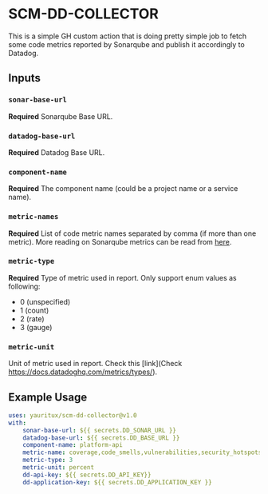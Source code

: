 # SCM-DD-COLLECTOR

This is a simple GH custom action that is doing pretty simple job to fetch some code metrics reported by Sonarqube and publish it accordingly to Datadog.

## Inputs

### `sonar-base-url`

**Required** Sonarqube Base URL.

### `datadog-base-url`

**Required** Datadog Base URL.

### `component-name`

**Required** The component name (could be a project name or a service name).

### `metric-names`

**Required** List of code metric names separated by comma (if more than one metric).
More reading on Sonarqube metrics can be read from [here](https://docs.sonarsource.com/sonarqube/latest/user-guide/metric-definitions/).

### `metric-type`

**Required** Type of metric used in report. Only support enum values as following:

-   0 (unspecified)
-   1 (count)
-   2 (rate)
-   3 (gauge)

### `metric-unit`

Unit of metric used in report. Check this [link](Check https://docs.datadoghq.com/metrics/types/).

## Example Usage

```yaml
uses: yauritux/scm-dd-collector@v1.0
with:
    sonar-base-url: ${{ secrets.DD_SONAR_URL }}
    datadog-base-url: ${{ secrets.DD_BASE_URL }}
    component-name: platform-api
    metric-name: coverage,code_smells,vulnerabilities,security_hotspots
    metric-type: 3
    metric-unit: percent
    dd-api-key: ${{ secrets.DD_API_KEY}}
    dd-application-key: ${{ secrets.DD_APPLICATION_KEY }}
```
